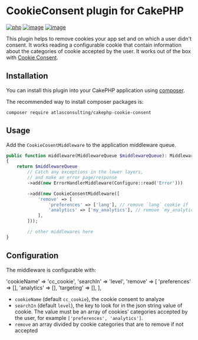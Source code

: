 # CookieConsent plugin for CakePHP

[![php](https://github.com/atlasconsulting/cakephp-cookie-consent/actions/workflows/php.yml/badge.svg)](https://github.com/atlasconsulting/cakephp-cookie-consent/actions/workflows/php.yml)
[![image](https://img.shields.io/packagist/v/atlasconsulting/cakephp-cookie-consent.svg?label=stable)](https://packagist.org/packages/atlasconsulting/cakephp-cookie-consent)
[![image](https://img.shields.io/github/license/atlasconsulting/cakephp-cookie-consent.svg)](https://github.com/atlasconsulting/cakephp-cookie-consent/blob/main/LICENSE.txt)

This plugin helps to remove cookies your app set and on which a user didn't consent.
It works reading a configurable cookie that contain information about the categories of
cookie accepted by the user.
It works out of the box with [Cookie Consent](https://github.com/orestbida/cookieconsent).

## Installation

You can install this plugin into your CakePHP application using [composer](https://getcomposer.org).

The recommended way to install composer packages is:

```
composer require atlasconsulting/cakephp-cookie-consent
```

## Usage

Add the `CookieCosentMiddleware` to the application middleware queue.

```php
public function middleware(MiddlewareQueue $middlewareQueue): MiddlewareQueue
{
    return $middlewareQueue
        // Catch any exceptions in the lower layers,
        // and make an error page/response
        ->add(new ErrorHandlerMiddleware(Configure::read('Error')))

        ->add(new CookieConsentMiddleware([
            'remove' => [
                'preferences' => ['lang'], // remove `lang` cookie if `preferences` category isn't accepted
                'analytics' => ['my_analytics'], // remove `my_analytics` cookie if `analytics` category isn't accepted
            ],
        ]));

        // other middlewares here
}
```

## Configuration

The middleware is configurable with:

'cookieName' => 'cc_cookie',
        'searchIn' => 'level',
        'remove' => [
            'preferences' => [],
            'analytics' => [],
            'targeting' => [],
        ],

* `cookieName` (default `cc_cookie`), the cookie consent to analyze
* `searchIn` (default `level`), the key to look for in the json string value of cookie.
  The value must be an array of cookies' categories accepted by the user, for example
  `['preferences', 'analytics']`.
* `remove` an array divided by cookie categories that are to remove if not accepted
